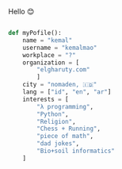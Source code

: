<!---
- 👋 Hi, I’m @kemalmao19
- 👀 I’m interested in ...
- 🌱 I’m currently learning ...
- 💞️ I’m looking to collaborate on ...
- 📫 How to reach me ...


kemalmao19/kemalmao19 is a ✨ special ✨ repository because its `README.md` (this file) appears on your GitHub profile.
You can click the Preview link to take a look at your changes. --->
Hello 😊

```python

def myPofile():
    name = "kemal"
    username = "kemalmao"
    workplace = "?"
    organization = [
        "elgharuty.com"
        ]
    city = "nomaden, 🇮🇩"
    lang = ["id", "en", "ar"]
    interests = [
        "λ programming",
        "Python",
        "Religion",
        "Chess + Running",
        "piece of math",
        "dad jokes",
        "Bio+soil informatics"
    ]

```
